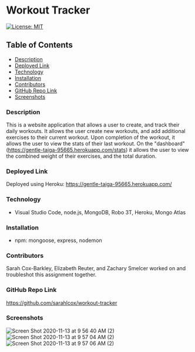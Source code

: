 # Workout Tracker
  [![License: MIT](https://img.shields.io/badge/License-MIT-yellow.svg)](https://opensource.org/licenses/MIT)
  ## Table of Contents
  * [ Description ](#description)
  * [ Deployed Link ](#deployed-link)
  * [ Technology ](#technology)
  * [ Installation ](#installation)
  * [ Contributors ](#contributors)
  * [ GitHub Repo Link](#github-repo-link)
  * [ Screenshots ](#screenshots)

  
### Description
This is a website application that allows a user to create, and track their daily workouts. It allows the user create new workouts, and add additional exercises to their current workout. Upon completion of the workout, it allows the user to view the stats of their last workout. On the "dashboard" (https://gentle-taiga-95665.herokuapp.com/stats) it allows the user to view the combined weight of their exercises, and the total duration. 

### Deployed Link
Deployed using Heroku: https://gentle-taiga-95665.herokuapp.com/

### Technology
* Visual Studio Code, node.js, MongoDB, Robo 3T, Heroku, Mongo Atlas

### Installation
* npm: mongoose, express, nodemon

### Contributors
Sarah Cox-Barkley, Elizabeth Reuter, and Zachary Smelcer worked on and troubleshot this assignment together.

### GitHub Repo Link
https://github.com/sarahlcox/workout-tracker

### Screenshots
![Screen Shot 2020-11-13 at 9 56 40 AM (2)](https://user-images.githubusercontent.com/71027264/99092421-bb24b800-2596-11eb-8071-4bb2d03400fd.png)
![Screen Shot 2020-11-13 at 9 57 04 AM (2)](https://user-images.githubusercontent.com/71027264/99092429-be1fa880-2596-11eb-8355-93f5757cf7dc.png)
![Screen Shot 2020-11-13 at 9 57 06 AM (2)](https://user-images.githubusercontent.com/71027264/99092437-bfe96c00-2596-11eb-871d-863ee4b0547b.png)
